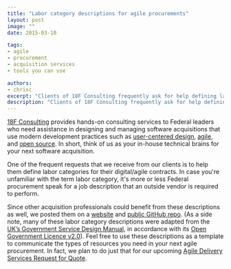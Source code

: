 ```yaml
---
title: "Labor category descriptions for agile procurements"
layout: post
image: ""
date: 2015-03-10

tags:
- agile
- procurement
- acquisition services
- tools you can use

authors:
- chrisc
excerpt: "Clients of 18F Consulting frequently ask for help defining labor categories for agile contracts. We’ve published these definitions in a public GitHub repo so other acquisition professionals can benefit from them, too. Read on for more details."
description: "Clients of 18F Consulting frequently ask for help defining labor categories for agile contracts. We’ve published these definitions in a public GitHub repo so other acquisition professionals can benefit from them, too. Read on for more details."
---
```


[18F Consulting](/consulting/) provides hands-on consulting services to Federal leaders who need assistance in designing and managing software acquisitions that use modern development practices such as [user-centered design](https://18f.gsa.gov/2014/09/25/design-studio-onrr/), [agile](https://18f.gsa.gov/2015/02/11/a-story-of-an-agile-workshop/), and [open source](https://18f.gsa.gov/2014/11/26/how-to-use-more-open-source/). In short, think of us as your in-house technical brains for your next software acquisition.

One of the frequent requests that we receive from our clients is to help them define labor categories for their digital/agile contracts. In case you're unfamiliar with the term labor category, it's more or less Federal procurement speak for a job description that an outside vendor is required to perform.

Since other acquisition professionals could benefit from these descriptions as well, we posted them on a [website](https://pages.18f.gov/agile-labor-categories/) and [public GitHub repo](https://github.com/18F/agile-labor-categories). (As a side note, many of these labor category descriptions were adapted from the [UK’s Government Service Design Manual](https://www.gov.uk/service-manual), in accordance with its [Open Government Licence v2.0](http://www.nationalarchives.gov.uk/doc/open-government-licence/version/2/)). Feel free to use these descriptions as a template to communicate the types of resources you need in your next agile procurement. In fact, we plan to do just that for our upcoming [Agile Delivery Services Request for Quote](https://18f.gsa.gov/2015/01/08/creating-a-federal-marketplace-for-agile-delivery-services/).
